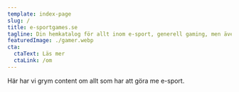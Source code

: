 ```yaml
---
template: index-page
slug: /
title: e-sportgames.se
tagline: Din hemkatalog för allt inom e-sport, generell gaming, men även brädspel
featuredImage: ./gamer.webp
cta:
  ctaText: Läs mer
  ctaLink: /om
---
```

Här har vi grym content om allt som har att göra me e-sport.